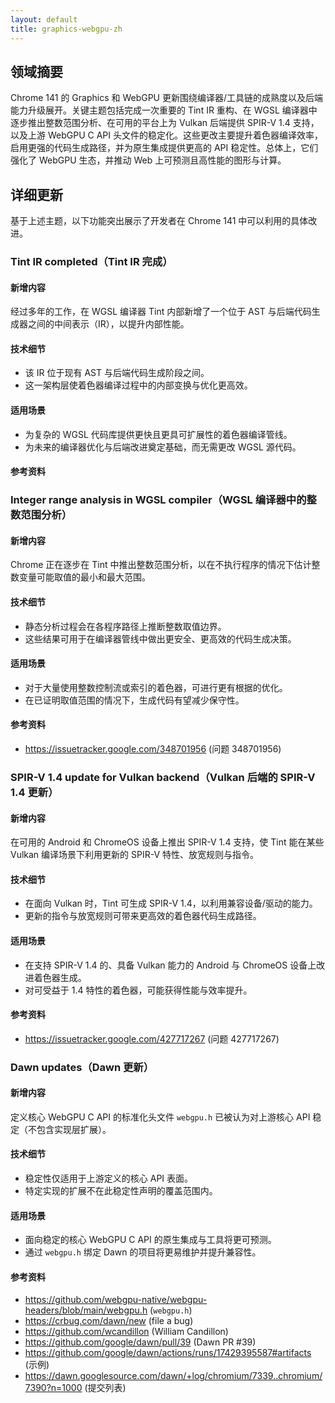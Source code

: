 ```yaml
---
layout: default
title: graphics-webgpu-zh
---
```


## 领域摘要

Chrome 141 的 Graphics 和 WebGPU 更新围绕编译器/工具链的成熟度以及后端能力升级展开。关键主题包括完成一次重要的 Tint IR 重构、在 WGSL 编译器中逐步推出整数范围分析、在可用的平台上为 Vulkan 后端提供 SPIR-V 1.4 支持，以及上游 WebGPU C API 头文件的稳定化。这些更改主要提升着色器编译效率，启用更强的代码生成路径，并为原生集成提供更高的 API 稳定性。总体上，它们强化了 WebGPU 生态，并推动 Web 上可预测且高性能的图形与计算。

## 详细更新

基于上述主题，以下功能突出展示了开发者在 Chrome 141 中可以利用的具体改进。

### Tint IR completed（Tint IR 完成）

#### 新增内容
经过多年的工作，在 WGSL 编译器 Tint 内部新增了一个位于 AST 与后端代码生成器之间的中间表示（IR），以提升内部性能。

#### 技术细节
- 该 IR 位于现有 AST 与后端代码生成阶段之间。
- 这一架构层使着色器编译过程中的内部变换与优化更高效。

#### 适用场景
- 为复杂的 WGSL 代码库提供更快且更具可扩展性的着色器编译管线。
- 为未来的编译器优化与后端改进奠定基础，而无需更改 WGSL 源代码。

#### 参考资料


### Integer range analysis in WGSL compiler（WGSL 编译器中的整数范围分析）

#### 新增内容
Chrome 正在逐步在 Tint 中推出整数范围分析，以在不执行程序的情况下估计整数变量可能取值的最小和最大范围。

#### 技术细节
- 静态分析过程会在各程序路径上推断整数取值边界。
- 这些结果可用于在编译器管线中做出更安全、更高效的代码生成决策。

#### 适用场景
- 对于大量使用整数控制流或索引的着色器，可进行更有根据的优化。
- 在已证明取值范围的情况下，生成代码有望减少保守性。

#### 参考资料
- https://issuetracker.google.com/348701956 (问题 348701956)

### SPIR-V 1.4 update for Vulkan backend（Vulkan 后端的 SPIR-V 1.4 更新）

#### 新增内容
在可用的 Android 和 ChromeOS 设备上推出 SPIR-V 1.4 支持，使 Tint 能在某些 Vulkan 编译场景下利用更新的 SPIR-V 特性、放宽规则与指令。

#### 技术细节
- 在面向 Vulkan 时，Tint 可生成 SPIR-V 1.4，以利用兼容设备/驱动的能力。
- 更新的指令与放宽规则可带来更高效的着色器代码生成路径。

#### 适用场景
- 在支持 SPIR-V 1.4 的、具备 Vulkan 能力的 Android 与 ChromeOS 设备上改进着色器生成。
- 对可受益于 1.4 特性的着色器，可能获得性能与效率提升。

#### 参考资料
- https://issuetracker.google.com/427717267 (问题 427717267)

### Dawn updates（Dawn 更新）

#### 新增内容
定义核心 WebGPU C API 的标准化头文件 `webgpu.h` 已被认为对上游核心 API 稳定（不包含实现层扩展）。

#### 技术细节
- 稳定性仅适用于上游定义的核心 API 表面。
- 特定实现的扩展不在此稳定性声明的覆盖范围内。

#### 适用场景
- 面向稳定的核心 WebGPU C API 的原生集成与工具将更可预测。
- 通过 `webgpu.h` 绑定 Dawn 的项目将更易维护并提升兼容性。

#### 参考资料
- https://github.com/webgpu-native/webgpu-headers/blob/main/webgpu.h (`webgpu.h`)
- https://crbug.com/dawn/new (file a bug)
- https://github.com/wcandillon (William Candillon)
- https://github.com/google/dawn/pull/39 (Dawn PR #39)
- https://github.com/google/dawn/actions/runs/17429395587#artifacts (示例)
- https://dawn.googlesource.com/dawn/+log/chromium/7339..chromium/7390?n=1000 (提交列表)
